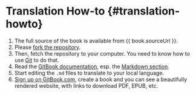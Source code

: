 # Translation How-to {#translation-howto}

1. The full source of the book is available from {{ book.sourceUrl }}.
2. Please [fork the repository](https://help.github.com/articles/fork-a-repo).
3. Then, fetch the repository to your computer. You need to know how to use [Git](http://www.git-scm.com) to do that.
4. Read the [GitBook documentation](https://docs.gitbook.com), esp. the [Markdown section](https://docs.gitbook.com/editing-content/markdown).
5. Start editing the `.md` files to translate to your local language.
6. [Sign up on GitBook.com](https://www.gitbook.com), create a book and you can see a beautifully rendered website, with links to download PDF, EPUB, etc.
